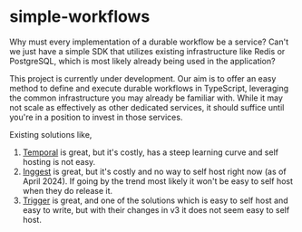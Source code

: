 # simple-workflows

Why must every implementation of a durable workflow be a service? Can't we just have a simple SDK that utilizes existing infrastructure like Redis or PostgreSQL, which is most likely already being used in the application?

This project is currently under development. Our aim is to offer an easy method to define and execute durable workflows in TypeScript, leveraging the common infrastructure you may already be familiar with. While it may not scale as effectively as other dedicated services, it should suffice until you're in a position to invest in those services.

Existing solutions like,
1. [Temporal](https://temporal.io/) is great, but it's costly, has a steep learning curve and self hosting is not easy.
2. [Inggest](https://www.inngest.com/) is great, but it's costly and no way to self host right now (as of April 2024). If going by the trend most likely it won't be easy to self host when they do release it.
3. [Trigger](https://trigger.dev/) is great, and one of the solutions which is easy to self host and easy to write, but with their changes in v3 it does not seem easy to self host.

